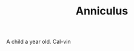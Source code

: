 ---
title: Anniculus
letter: A
permalink: "/definitions/bld-anniculus.html"
body: A child a year old. Cal-vin
published_at: '2018-07-07'
source: Black's Law Dictionary 2nd Ed (1910)
layout: post
---